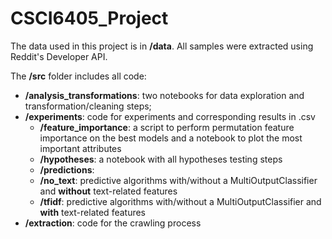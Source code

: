 # CSCI6405_Project

The data used in this project is in **/data**. All samples were extracted using Reddit's Developer API.

The **/src** folder includes all code:
- **/analysis_transformations**: two notebooks for data exploration and transformation/cleaning steps;
- **/experiments**: code for experiments and corresponding results in .csv
  -  **/feature_importance**: a script to perform permutation feature importance on the best models and a notebook to plot the most important attributes
  -  **/hypotheses**: a notebook with all hypotheses testing steps
  -  **/predictions**:
    - **/no_text**: predictive algorithms with/without a MultiOutputClassifier and **without** text-related features
    - **/tfidf**: predictive algorithms with/without a MultiOutputClassifier and **with** text-related features
- **/extraction**: code for the crawling process
